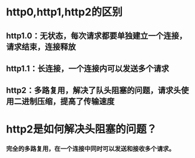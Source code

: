 # http0,http1,http2的区别
## http1.0：无状态，每次请求都要单独建立一个连接，请求结束，连接释放
## http1.1：长连接，一个连接内可以发送多个请求
## http2：多路复用，解决了队头阻塞的问题，请求头使用二进制压缩，提高了传输速度

# http2是如何解决头阻塞的问题？
### 完全的多路复用，在一个连接中同时可以发送和接收多个请求。
